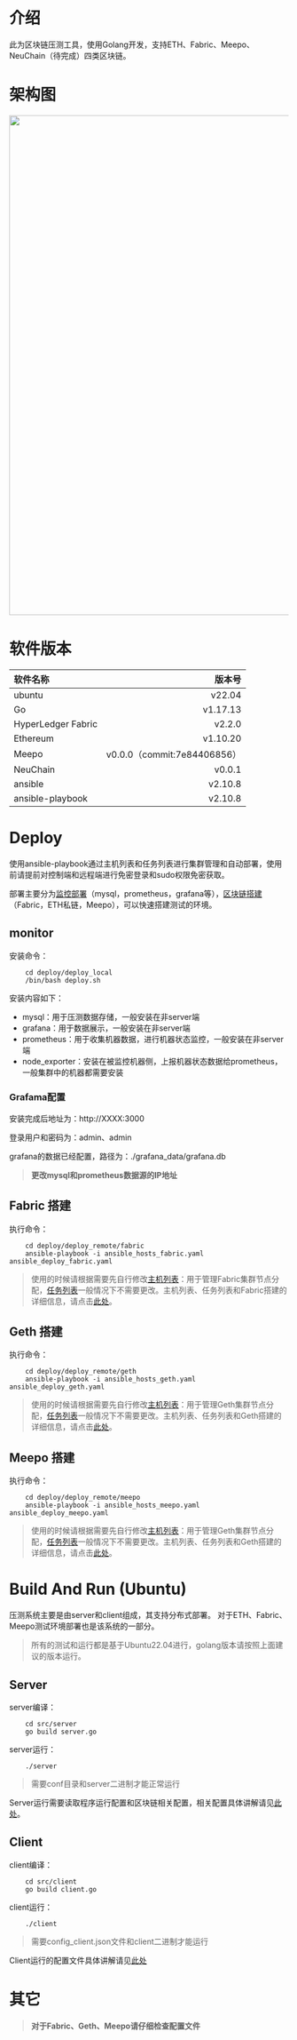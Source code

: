 
# 介绍
此为区块链压测工具，使用Golang开发，支持ETH、Fabric、Meepo、NeuChain（待完成）四类区块链。
# 架构图
<div align=center><img width="1500" height="900" src="https://github.com/masnail/BlockBenchMark/assets/51044388/87ac2cfa-05cd-4f3f-803c-ba901daab1d1"/></div>


# 软件版本
| 软件名称       |     版本号  |
| :----------- |------------:|
|   ubuntu    |   v22.04  |
|   Go          |   v1.17.13     |
|   HyperLedger Fabric |    v2.2.0|
|   Ethereum    |   v1.10.20 |
|   Meepo    |   v0.0.0（commit:7e84406856） |
|NeuChain |  v0.0.1 |
|ansible   |v2.10.8|
|ansible-playbook   |v2.10.8|
# Deploy
使用ansible-playbook通过主机列表和任务列表进行集群管理和自动部署，使用前请提前对控制端和远程端进行免密登录和sudo权限免密获取。

部署主要分为[监控部署](./deploy/deploy_local/readme.md)（mysql，prometheus，grafana等），[区块链搭建](./deploy/deploy_remote/readme.md)（Fabric，ETH私链，Meepo），可以快速搭建测试的环境。

## monitor
安装命令：
```shell
    cd deploy/deploy_local
    /bin/bash deploy.sh
```
安装内容如下：
* mysql：用于压测数据存储，一般安装在非server端
* grafana：用于数据展示，一般安装在非server端
* prometheus：用于收集机器数据，进行机器状态监控，一般安装在非server端
* node_exporter：安装在被监控机器侧，上报机器状态数据给prometheus，一般集群中的机器都需要安装

### Grafama配置
安装完成后地址为：http://XXXX:3000

登录用户和密码为：admin、admin

grafana的数据已经配置，路径为：./grafana_data/grafana.db

> **更改mysql和prometheus数据源的IP地址**

## Fabric 搭建
执行命令：
```shell
    cd deploy/deploy_remote/fabric
    ansible-playbook -i ansible_hosts_fabric.yaml ansible_deploy_fabric.yaml
```
> 使用的时候请根据需要先自行修改[主机列表](./deploy/deploy_remote/fabric/ansible_hosts_fabric.yaml)：用于管理Fabric集群节点分配，[任务列表](./deploy/deploy_remote/fabric/ansible_deploy_fabric.yaml)一般情况下不需要更改。主机列表、任务列表和Fabric搭建的详细信息，请点击[此处](./deploy/deploy_remote/fabric/readme.md)。

## Geth 搭建
执行命令：
```shell
    cd deploy/deploy_remote/geth
    ansible-playbook -i ansible_hosts_geth.yaml ansible_deploy_geth.yaml
```
> 使用的时候请根据需要先自行修改[主机列表](./deploy/deploy_remote/geth/ansible_hosts_geth.yaml)：用于管理Geth集群节点分配，[任务列表](./deploy/deploy_remote/geth/ansible_deploy_geth.yaml)一般情况下不需要更改。主机列表、任务列表和Geth搭建的详细信息，请点击[此处](./deploy/deploy_remote/geth/readme.md)。

## Meepo 搭建
执行命令：
```shell
    cd deploy/deploy_remote/meepo
    ansible-playbook -i ansible_hosts_meepo.yaml ansible_deploy_meepo.yaml
```
> 使用的时候请根据需要先自行修改[主机列表](./deploy/deploy_remote/meepo/ansible_hosts_meepo.yaml)：用于管理Geth集群节点分配，[任务列表](./deploy/deploy_remote/meepo/ansible_deploy_meepo.yaml)一般情况下不需要更改。主机列表、任务列表和Geth搭建的详细信息，请点击[此处](./deploy/deploy_remote/meepo/readme.md)。

# Build And Run (Ubuntu)
压测系统主要是由server和client组成，其支持分布式部署。
对于ETH、Fabric、Meepo测试环境部署也是该系统的一部分。
> 所有的测试和运行都是基于Ubuntu22.04进行，golang版本请按照上面建议的版本运行。
## Server
server编译：
```shell
    cd src/server
    go build server.go
```
server运行：
```shell
    ./server
```
> 需要conf目录和server二进制才能正常运行

Server运行需要读取程序运行配置和区块链相关配置，相关配置具体讲解请见[此处](./src/server/conf/readme.md)。
## Client
client编译：
```shell
    cd src/client
    go build client.go
```
client运行：
```shell
    ./client
```
> 需要config_client.json文件和client二进制才能运行

Client运行的配置文件具体讲解请见[此处](./src/client/readme.md)

# 其它 
> **对于Fabric、Geth、Meepo请仔细检查配置文件**

